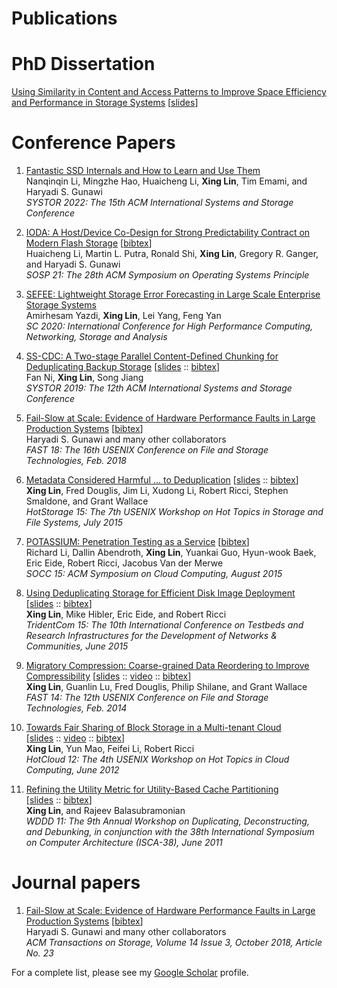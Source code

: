 # Publications


# PhD Dissertation

[Using Similarity in Content and Access Patterns to Improve Space Efficiency and Performance in Storage Systems][phd-thesis] [[slides][phd-slides]]

# Conference Papers

1. [Fantastic SSD Internals and How to Learn and Use Them][systor2022]  
   Nanqinqin Li, Mingzhe Hao, Huaicheng Li, **Xing Lin**, Tim Emami, and Haryadi S. Gunawi  
   *SYSTOR 2022: The 15th ACM International Systems and Storage Conference*
2. [IODA: A Host/Device Co-Design for Strong Predictability Contract on Modern Flash Storage][sosp2021] [[bibtex][sosp2021-bib]]  
   Huaicheng Li, Martin L. Putra, Ronald Shi, **Xing Lin**, Gregory R. Ganger, and Haryadi S. Gunawi  
   *SOSP 21: The 28th ACM Symposium on Operating Systems Principle*
3. [SEFEE: Lightweight Storage Error Forecasting in Large Scale Enterprise Storage Systems](https://sc20.supercomputing.org/)  
Amirhesam Yazdi, **Xing Lin**, Lei Yang, Feng Yan  
*SC 2020: International Conference for High Performance Computing, Networking, Storage and Analysis*

4. [SS-CDC: A Two-stage Parallel Content-Defined Chunking for Deduplicating Backup Storage][systor19] 
[[slides][systor19-slides] :: [bibtex][systor19-bib]]   
Fan Ni, **Xing Lin**, Song Jiang  
*SYSTOR 2019: The 12th ACM International Systems and Storage Conference*  

5. [Fail-Slow at Scale: Evidence of Hardware Performance Faults in Large Production Systems][fast18] 
[[bibtex][fast18-bib]]  
Haryadi S. Gunawi and many other collaborators  
*FAST 18: The 16th USENIX Conference on File and Storage Technologies, Feb. 2018*  

6. [Metadata Considered Harmful ... to Deduplication][hotstorage15] [[slides][hotstorage15-slides] :: [bibtex][hotstorage15-bib]]  
**Xing Lin**, Fred Douglis, Jim Li, Xudong Li, Robert Ricci, Stephen Smaldone, and Grant Wallace  
*HotStorage 15: The 7th USENIX Workshop on Hot Topics in Storage and File Systems, July 2015*  

7. [POTASSIUM: Penetration Testing as a Service][socc15] 
[[bibtex][socc15-bib]]   
Richard Li, Dallin Abendroth, **Xing Lin**, Yuankai Guo, Hyun-wook Baek, Eric Eide, Robert Ricci, Jacobus Van der Merwe   
*SOCC 15: ACM Symposium on Cloud Computing, August 2015*

8. [Using Deduplicating Storage for Efficient Disk Image Deployment][tridentcom15]  
[[slides][tridentcom15-slides] :: [bibtex][tridentcom15-bib]]   
**Xing Lin**, Mike Hibler, Eric Eide, and Robert Ricci     
*TridentCom 15: The 10th International Conference on Testbeds and Research Infrastructures for the Development of Networks & Communities, June 2015*  

9. [Migratory Compression: Coarse-grained Data Reordering to Improve Compressibility][mc-paper] 
[[slides][mc-slides] :: [video][mc-video] :: [bibtex][fast14-bib]]  
**Xing Lin**, Guanlin Lu, Fred Douglis, Philip Shilane, and Grant Wallace  
*FAST 14: The 12th USENIX Conference on File and Storage Technologies, Feb. 2014*  
  
10. [Towards Fair Sharing of Block Storage in a Multi-tenant Cloud][hotcloud12-paper]  
[[slides][hotcloud12-slides] :: [video][hotcloud12-video] :: [bibtex][hotcloud12-bib]]  
**Xing Lin**, Yun Mao, Feifei Li, Robert Ricci  
*HotCloud 12: The 4th USENIX Workshop on Hot Topics in Cloud Computing, June 2012*  

11. [Refining the Utility Metric for Utility-Based Cache Partitioning][wddd11-paper]  
[[slides][wddd11-slides] :: [bibtex][wddd11-bibtex]]  
**Xing Lin**, and Rajeev Balasubramonian  
*WDDD 11: The 9th Annual Workshop on Duplicating, Deconstructing, and
Debunking, in conjunction with the 38th International Symposium on Computer Architecture (ISCA-38), June 2011*


# Journal papers

1. [Fail-Slow at Scale: Evidence of Hardware Performance Faults in Large Production Systems][tos18] 
[[bibtex][tos18-bib]]  
Haryadi S. Gunawi and many other collaborators  
*ACM Transactions on Storage, Volume 14 Issue 3, October 2018, Article No. 23*  

For a complete list, please see my [Google Scholar](http://scholar.google.com/citations?user=hXf2D_wAAAAJ "Scholar") profile.

[phd-thesis]: https://github.com/xinglin/mypapers/blob/master/Xing-thesis.pdf
[phd-slides]: https://github.com/xinglin/mypapers/blob/master/defense-slides.pdf

[systor2022]: https://dl.acm.org/doi/abs/10.1145/3534056.3534940
[sosp2021]: https://dl.acm.org/doi/10.1145/3477132.3483573
[sosp2021-bib]: https://github.com/xinglin/mypapers/blob/master/bibtex/sosp21.bib
[systor19]: https://github.com/xinglin/mypapers/blob/master/systor19-final.pdf
[systor19-slides]: https://github.com/xinglin/mypapers/blob/master/systor19_slides.pptx
[systor19-bib]: https://github.com/xinglin/mypapers/blob/master/bibtex/systor19.bib

[tos18]: https://doi.org/10.1145/3242086
[tos18-bib]: https://github.com/xinglin/mypapers/blob/master/bibtex/tos18.bib
[fast18]: https://github.com/xinglin/mypapers/blob/master/fast18.pdf
[fast18-bib]: https://github.com/xinglin/mypapers/blob/master/bibtex/fast18.bib

[hotstorage15]: https://github.com/xinglin/mypapers/blob/master/hotstorage_final.pdf
[hotstorage15-slides]: https://github.com/xinglin/mypapers/blob/master/hotstorage15-slides.pdf
[hotstorage15-poster]: https://github.com/xinglin/mypapers/blob/master/hotstorage15-poster.pdf
[hotstorage15-bib]: https://github.com/xinglin/mypapers/blob/master/bibtex/hotstorage15.bib

[tridentcom15]: https://github.com/xinglin/mypapers/blob/master/tridentcom15_final.pdf
[tridentcom15-slides]: https://github.com/xinglin/mypapers/blob/master/tridentcom15_slides.pptx
[tridentcom15-bib]: https://github.com/xinglin/mypapers/blob/master/bibtex/tridentcom15.bib

[socc15]: https://github.com/xinglin/mypapers/blob/master/socc15-preprint.pdf
[socc15-bib]: https://github.com/xinglin/mypapers/blob/master/bibtex/socc15.bib

[mc-paper]: https://github.com/xinglin/mypapers/blob/master/fast14_final129.pdf
[mc-slides]: https://github.com/xinglin/mypapers/blob/master/fast14_slides.pdf
[fast14-bib]: https://github.com/xinglin/mypapers/blob/master/bibtex/fast14.bib
[mc-video]: https://www.usenix.org/conference/fast14/technical-sessions/presentation/lin

[hotcloud12-paper]: https://github.com/xinglin/mypapers/blob/master/hotcloud12_final.pdf
[hotcloud12-slides]: https://github.com/xinglin/mypapers/blob/master/hotcloud12_slides.pdf
[hotcloud12-bib]: https://github.com/xinglin/mypapers/blob/master/bibtex/hotcloud12.bib
[hotcloud12-video]: https://www.usenix.org/conference/hotcloud12/workshop-program/presentation/lin

[wddd11-paper]: https://github.com/xinglin/mypapers/blob/master/wddd11_final.pdf
[wddd11-slides]: https://github.com/xinglin/mypapers/blob/master/wddd11_slides.pdf
[wddd11-bibtex]: https://github.com/xinglin/mypapers/blob/master/bibtex/wddd11.bib

[sosp11-summary]: https://github.com/xinglin/mypapers/blob/master/sosp11_final.pdf
[sosp11-poster]: https://github.com/xinglin/mypapers/blob/master/sosp11_poster.pdf
[nfs-connector]: http://www.netapp.com/us/media/tr-4382.pdf


